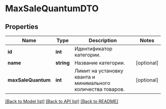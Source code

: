 # MaxSaleQuantumDTO

## Properties
Name | Type | Description | Notes
------------ | ------------- | ------------- | -------------
**id** | **int** | Идентификатор категории. | 
**name** | **string** | Название категории. | [optional] 
**maxSaleQuantum** | **int** | Лимит на установку кванта и минимального количества товаров. | [optional] 

[[Back to Model list]](../README.md#documentation-for-models) [[Back to API list]](../README.md#documentation-for-api-endpoints) [[Back to README]](../README.md)


